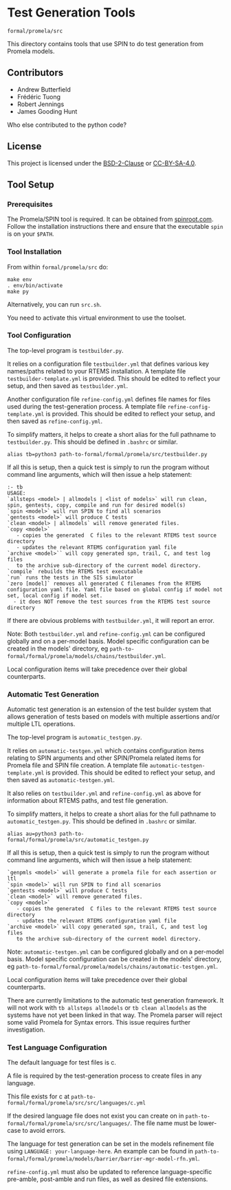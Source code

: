 # Test Generation Tools

`formal/promela/src`

This directory contains tools that use SPIN to do test generation from Promela models.

## Contributors

* Andrew Butterfield
* Frédéric Tuong
* Robert Jennings
* James Gooding Hunt

Who else contributed to the python code?

## License

This project is licensed under the
[BSD-2-Clause](https://spdx.org/licenses/BSD-2-Clause.html) or
[CC-BY-SA-4.0](https://spdx.org/licenses/CC-BY-SA-4.0.html).


## Tool Setup

### Prerequisites

The Promela/SPIN tool is required. It can be obtained from [spinroot.com](https://spinroot.com). Follow the installation instructions there and ensure that the executable `spin` is on your `$PATH`.

### Tool Installation

From within `formal/promela/src` do:

```
make env
. env/bin/activate
make py
```

Alternatively, you can run `src.sh`.

You need to activate this virtual environment to use the toolset.

### Tool Configuration

The top-level program is `testbuilder.py`. 

It relies on a configuration file `testbuilder.yml` that defines various key names/paths related to your RTEMS installation. A template file `testbuilder-template.yml` is provided. This should be edited to reflect your setup, and then saved as `testbuilder.yml`.

Another configuration file `refine-config.yml` defines file names for files used during the test-generation process. A template file `refine-config-template.yml` is provided. This should be edited to reflect your setup, and then saved as `refine-config.yml`.

To simplify matters, it helps to create a short alias for the full pathname to `testbuilder.py`. This should be defined in `.bashrc` or similar.

```
alias tb=python3 path-to-formal/formal/promela/src/testbuilder.py
```

If all this is setup, then a quick test is simply to run the program without command line arguments, which will then issue a help statement:

```
:- tb
USAGE:
`allsteps <model> | allmodels | <list of models>` will run clean, spin, gentests, copy, compile and run for desired model(s)
`spin <model>` will run SPIN to find all scenarios
`gentests <model>` will produce C tests
`clean <model> | allmodels` will remove generated files.
`copy <model>`
   - copies the generated  C files to the relevant RTEMS test source directory
   - updates the relevant RTEMS configuration yaml file
`archive <model>`` will copy generated spn, trail, C, and test log files
   to the archive sub-directory of the current model directory.
`compile` rebuilds the RTEMS test executable
`run` runs the tests in the SIS simulator
`zero [model]` removes all generated C filenames from the RTEMS configuration yaml file. Yaml file based on global config if model not set, local config if model set.
  - it does NOT remove the test sources from the RTEMS test source directory
```

If there are obvious problems with `testbuilder.yml`, it will report an error.

Note: Both `testbuilder.yml` and `refine-config.yml` can be configured globally and on a per-model basis.
Model specific configuration can be created in the models' directory, eg `path-to-formal/formal/promela/models/chains/testbuilder.yml`.

Local configuration items will take precedence over their global counterparts.

### Automatic Test Generation

Automatic test generation is an extension of the test builder system that allows generation of tests based on models with multiple assertions and/or multiple LTL operations.

The top-level program is `automatic_testgen.py`.

It relies on `automatic-testgen.yml` which contains configuration items relating to SPIN arguments and other SPIN/Promela related items for Promela file and SPIN file creation. A template file `automatic-testgen-template.yml` is provided. This should be edited to reflect your setup, and then saved as `automatic-testgen.yml`.

It also relies on `testbuilder.yml` and `refine-config.yml` as above for information about RTEMS paths, and test file generation.

To simplify matters, it helps to create a short alias for the full pathname to `automatic_testgen.py`. This should be defined in `.bashrc` or similar.

```
alias au=python3 path-to-formal/formal/promela/src/automatic_testgen.py
```

If all this is setup, then a quick test is simply to run the program without command line arguments, which will then issue a help statement:

```
`genpmls <model>` will generate a promela file for each assertion or ltl
`spin <model>` will run SPIN to find all scenarios
`gentests <model>` will produce C tests
`clean <model>` will remove generated files.
`copy <model>`
   - copies the generated  C files to the relevant RTEMS test source directory
   - updates the relevant RTEMS configuration yaml file
`archive <model>` will copy generated spn, trail, C, and test log files
   to the archive sub-directory of the current model directory.
```

Note: `automatic-testgen.yml` can be configured globally and on a per-model basis.
Model specific configuration can be created in the models' directory, eg `path-to-formal/formal/promela/models/chains/automatic-testgen.yml`.

Local configuration items will take precedence over their global counterparts.

There are currently limitations to the automatic test generation framework.
It will not work with `tb allsteps allmodels` or `tb clean allmodels` as the systems have not yet been linked in that way.
The Promela parser will reject some valid Promela for Syntax errors.
This issue requires further investigation.

### Test Language Configuration

The default language for test files is c.

A file is required by the test-generation process to create files in any language.

This file exists for c at `path-to-formal/formal/promela/src/src/languages/c.yml`

If the desired language file does not exist you can create on in `path-to-formal/formal/promela/src/src/languages/`.
The file name must be lower-case to avoid errors.

The language for test generation can be set in the models refinement file using `LANGUAGE: your-language-here`.
An example can be found in `path-to-formal/formal/promela/models/barrier/barrier-mgr-model-rfn.yml`.

`refine-config.yml` must also be updated to reference language-specific pre-amble, post-amble and run files, as well as desired file extensions.
